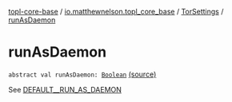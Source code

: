 [topl-core-base](../../index.md) / [io.matthewnelson.topl_core_base](../index.md) / [TorSettings](index.md) / [runAsDaemon](./run-as-daemon.md)

# runAsDaemon

`abstract val runAsDaemon: `[`Boolean`](https://kotlinlang.org/api/latest/jvm/stdlib/kotlin/-boolean/index.html) [(source)](https://github.com/05nelsonm/TorOnionProxyLibrary-Android/blob/master/topl-core-base/src/main/java/io/matthewnelson/topl_core_base/TorSettings.kt#L314)

See [DEFAULT__RUN_AS_DAEMON](-d-e-f-a-u-l-t__-r-u-n_-a-s_-d-a-e-m-o-n.md)

